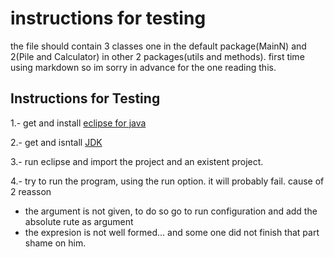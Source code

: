 # instructions for testing

the file should  contain 3 classes one in the default package(MainN) and 2(Pile and Calculator) in other 2 
packages(utils and methods).
first time using markdown so im sorry in advance for the one reading this.

## Instructions for Testing

1.- get and install [eclipse for java](https://www.eclipse.org/downloads/packages/)  

2.- get and isntall [JDK](http://www.oracle.com/technetwork/java/javase/downloads/jdk8-downloads-2133151.html)  

3.- run eclipse and import the project and an existent project.  

4.- try to run the program, using the run option. it will probably fail. cause of 2 reasson  
* the argument is not given, to do so go to run configuration and add the absolute rute as argument
* the expresion is not well formed... and some one did not finish that part shame on him.
